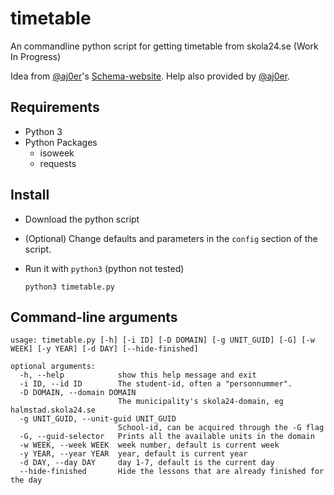 # timetable
An commandline python script for getting timetable from skola24.se (Work In Progress)

Idea from [@aj0er](https://github.com/aj0er)'s [Schema-website](https://te19adjo.kgwebb.se/schema/).
Help also provided by [@aj0er](https://github.com/aj0er).

## Requirements
* Python 3
* Python Packages
  * isoweek
  * requests

## Install
* Download the python script
* (Optional) Change defaults and parameters in the `config` section of the script.
* Run it with `python3` (python not tested)
  
  `python3 timetable.py`

## Command-line arguments
```
usage: timetable.py [-h] [-i ID] [-D DOMAIN] [-g UNIT_GUID] [-G] [-w WEEK] [-y YEAR] [-d DAY] [--hide-finished]

optional arguments:
  -h, --help            show this help message and exit
  -i ID, --id ID        The student-id, often a "personnummer".
  -D DOMAIN, --domain DOMAIN
                        The municipality's skola24-domain, eg halmstad.skola24.se
  -g UNIT_GUID, --unit-guid UNIT_GUID
                        School-id, can be acquired through the -G flag
  -G, --guid-selector   Prints all the available units in the domain
  -w WEEK, --week WEEK  week number, default is current week
  -y YEAR, --year YEAR  year, default is current year
  -d DAY, --day DAY     day 1-7, default is the current day
  --hide-finished       Hide the lessons that are already finished for the day
```
